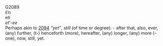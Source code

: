 <body>
  <p>G2089<br>  ἔτι  <br> eti  <br><i>et‘-ee </i><br>Perhaps akin to <a href="g2094.htm">2094</a>  <i>“yet”</i>, <i>still</i> (of time or degree): - after that, also, ever, (any) further, (t-) henceforth (more), hereafter, (any) longer, (any) more (-one), now, still, yet.<br></p>
 </body>